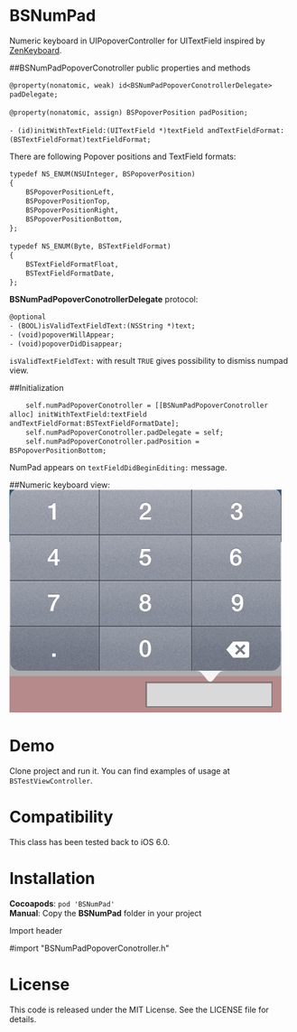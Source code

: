 BSNumPad
========

Numeric keyboard in UIPopoverController for UITextField inspired by [ZenKeyboard](https://github.com/nickevin/ZenKeyboard).

##BSNumPadPopoverConotroller public properties and methods

```objc
@property(nonatomic, weak) id<BSNumPadPopoverConotrollerDelegate> padDelegate;

@property(nonatomic, assign) BSPopoverPosition padPosition;

- (id)initWithTextField:(UITextField *)textField andTextFieldFormat:(BSTextFieldFormat)textFieldFormat;
```

There are following Popover positions and TextField formats:

```objc
typedef NS_ENUM(NSUInteger, BSPopoverPosition)
{
    BSPopoverPositionLeft,
    BSPopoverPositionTop,
    BSPopoverPositionRight,
    BSPopoverPositionBottom,
};

typedef NS_ENUM(Byte, BSTextFieldFormat)
{
    BSTextFieldFormatFloat,
    BSTextFieldFormatDate,
};
```

__BSNumPadPopoverConotrollerDelegate__ protocol:

```objc
@optional
- (BOOL)isValidTextFieldText:(NSString *)text;
- (void)popoverWillAppear;
- (void)popoverDidDisappear;
```

`isValidTextFieldText:` with result `TRUE` gives possibility to dismiss numpad view.


##Initialization

```objc
    self.numPadPopoverConotroller = [[BSNumPadPopoverConotroller alloc] initWithTextField:textField andTextFieldFormat:BSTextFieldFormatDate];
    self.numPadPopoverConotroller.padDelegate = self;
    self.numPadPopoverConotroller.padPosition = BSPopoverPositionBottom;
```

NumPad appears on `textFieldDidBeginEditing:` message.


##Numeric keyboard view: 
<img src="https://github.com/Bogdan-Stasjuk/BSNumPad/blob/master/NumPadScreenShot.png" />


Demo
====

Clone project and run it. You can find examples of usage at `BSTestViewController`.


Compatibility
=============

This class has been tested back to iOS 6.0.


Installation
============

__Cocoapods__: `pod 'BSNumPad'`<br />
__Manual__: Copy the __BSNumPad__ folder in your project<br />

Import header 

#import "BSNumPadPopoverConotroller.h"


License
=======

This code is released under the MIT License. See the LICENSE file for
details.
